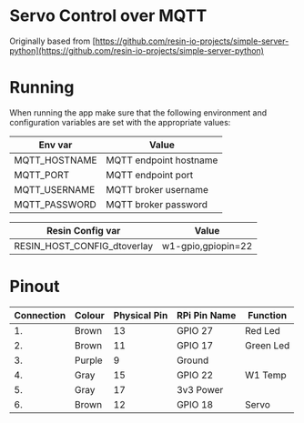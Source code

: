 # Servo Control over MQTT

Originally based from [https://github.com/resin-io-projects/simple-server-python](https://github.com/resin-io-projects/simple-server-python)

# Running

When running the app make sure that the following environment and configuration variables are set with the appropriate values:

| Env var         | Value                                   |
|-----------------|-----------------------------------------|
| MQTT_HOSTNAME   | MQTT endpoint hostname                  |
| MQTT_PORT       | MQTT endpoint port                      |
| MQTT_USERNAME   | MQTT broker username                    |
| MQTT_PASSWORD   | MQTT broker password                    |

| Resin Config var            | Value                                   |
|-----------------------------|-----------------------------------------|
| RESIN_HOST_CONFIG_dtoverlay | w1-gpio,gpiopin=22                      |

# Pinout

| Connection | Colour | Physical Pin | RPi Pin Name | Function  |
|------------|--------|--------------|--------------|-----------|
| 1.         | Brown  | 13           | GPIO 27      | Red Led   |
| 2.         | Brown  | 11           | GPIO 17      | Green Led |
| 3.         | Purple | 9            | Ground       |           |
| 4.         | Gray   | 15           | GPIO 22      | W1 Temp   |
| 5.         | Gray   | 17           | 3v3 Power    |           |
| 6.         | Brown  | 12           | GPIO 18      | Servo     |
